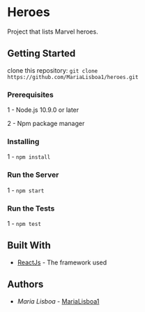 # Heroes

Project that lists Marvel heroes.

## Getting Started

clone this repository: `git clone https://github.com/MariaLisboa1/heroes.git`

### Prerequisites

1 - Node.js 10.9.0 or later

2 - Npm package manager

### Installing

1 - `npm install`

### Run the Server

1 - `npm start`

### Run the Tests

1 - `npm test`

## Built With

- [ReactJs](https://pt-br.reactjs.org) - The framework used

## Authors

- _Maria Lisboa_ - [MariaLisboa1](https://github.com/MariaLisboa1)
